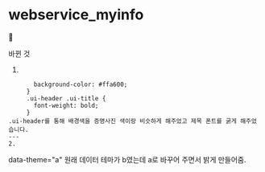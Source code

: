 # webservice_myinfo

💨 

바뀐 것

1.
```.ui-header {
       background-color: #ffa600;
     }
     .ui-header .ui-title {
       font-weight: bold;
     }
.ui-header를 통해 배경색을 증명사진 색이랑 비슷하게 해주었고 제목 폰트를 굵게 해주었습니다.
---
2.
```
data-theme="a"
원래 데이터 테마가 b였는데 a로 바꾸어 주면서 밝게 만들어줌.
